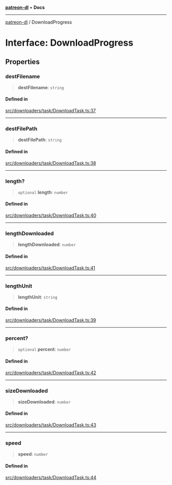 [**patreon-dl**](../README.md) • **Docs**

***

[patreon-dl](../README.md) / DownloadProgress

# Interface: DownloadProgress

## Properties

### destFilename

> **destFilename**: `string`

#### Defined in

[src/downloaders/task/DownloadTask.ts:37](https://github.com/patrickkfkan/patreon-dl/blob/7c1cd2021db5cdb3733758940f1bc6aab660b08d/src/downloaders/task/DownloadTask.ts#L37)

***

### destFilePath

> **destFilePath**: `string`

#### Defined in

[src/downloaders/task/DownloadTask.ts:38](https://github.com/patrickkfkan/patreon-dl/blob/7c1cd2021db5cdb3733758940f1bc6aab660b08d/src/downloaders/task/DownloadTask.ts#L38)

***

### length?

> `optional` **length**: `number`

#### Defined in

[src/downloaders/task/DownloadTask.ts:40](https://github.com/patrickkfkan/patreon-dl/blob/7c1cd2021db5cdb3733758940f1bc6aab660b08d/src/downloaders/task/DownloadTask.ts#L40)

***

### lengthDownloaded

> **lengthDownloaded**: `number`

#### Defined in

[src/downloaders/task/DownloadTask.ts:41](https://github.com/patrickkfkan/patreon-dl/blob/7c1cd2021db5cdb3733758940f1bc6aab660b08d/src/downloaders/task/DownloadTask.ts#L41)

***

### lengthUnit

> **lengthUnit**: `string`

#### Defined in

[src/downloaders/task/DownloadTask.ts:39](https://github.com/patrickkfkan/patreon-dl/blob/7c1cd2021db5cdb3733758940f1bc6aab660b08d/src/downloaders/task/DownloadTask.ts#L39)

***

### percent?

> `optional` **percent**: `number`

#### Defined in

[src/downloaders/task/DownloadTask.ts:42](https://github.com/patrickkfkan/patreon-dl/blob/7c1cd2021db5cdb3733758940f1bc6aab660b08d/src/downloaders/task/DownloadTask.ts#L42)

***

### sizeDownloaded

> **sizeDownloaded**: `number`

#### Defined in

[src/downloaders/task/DownloadTask.ts:43](https://github.com/patrickkfkan/patreon-dl/blob/7c1cd2021db5cdb3733758940f1bc6aab660b08d/src/downloaders/task/DownloadTask.ts#L43)

***

### speed

> **speed**: `number`

#### Defined in

[src/downloaders/task/DownloadTask.ts:44](https://github.com/patrickkfkan/patreon-dl/blob/7c1cd2021db5cdb3733758940f1bc6aab660b08d/src/downloaders/task/DownloadTask.ts#L44)
